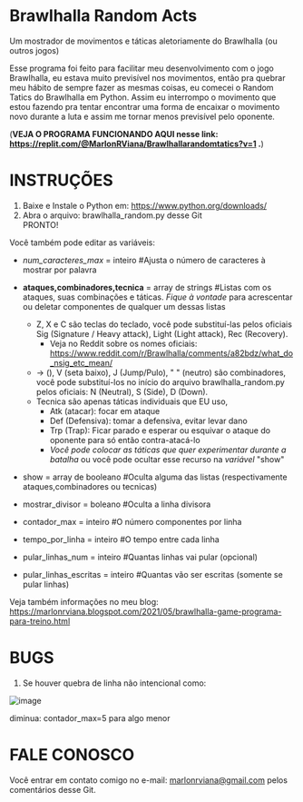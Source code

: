 # Brawlhalla Random Acts
 Um mostrador de movimentos e táticas aletoriamente do Brawlhalla (ou outros jogos)
 
 Esse programa foi feito para facilitar meu desenvolvimento com o jogo Brawlhalla, eu estava muito previsível nos movimentos, então pra quebrar meu hábito de sempre fazer as mesmas coisas, eu comecei o Random Tatics do Brawlhalla em Python. Assim eu interrompo o movimento que estou fazendo pra tentar encontrar uma forma de encaixar o movimento novo durante a luta e assim me tornar menos previsível pelo oponente.
 
(**VEJA O PROGRAMA FUNCIONANDO AQUI nesse link: https://replit.com/@MarlonRViana/Brawlhallarandomtatics?v=1 .**)

# INSTRUÇÕES

1. Baixe e Instale o Python em: https://www.python.org/downloads/
2. Abra o arquivo: brawlhalla_random.py desse Git  
PRONTO!

Você também pode editar as variáveis:

- *num_caracteres_max* = inteiro #Ajusta o número de caracteres à mostrar por palavra 
- **ataques,combinadores,tecnica** = array de strings #Listas com os ataques, suas combinações e táticas. *Fique à vontade* para acrescentar ou deletar componentes de qualquer um dessas listas
  - Z, X e C são teclas do teclado, você pode substituí-las pelos oficiais Sig (Signature / Heavy attack), Light (Light attack), Rec (Recovery). 
    -  Veja no Reddit sobre os nomes oficiais: https://www.reddit.com/r/Brawlhalla/comments/a82bdz/what_do_nsig_etc_mean/
  -  -> (), V (seta baixo), J (Jump/Pulo), " " (neutro)  são combinadores, você pode substituí-los no início do arquivo brawlhalla_random.py pelos oficiais: N (Neutral), S (Side), D (Down).
  -  Tecnica são apenas táticas individuais que EU uso, 
     - Atk (atacar): focar em ataque
     - Def (Defensiva): tomar a defensiva, evitar levar dano
     - Trp (Trap): Ficar parado e esperar ou esquivar o ataque do oponente para só então contra-atacá-lo
     - *Você pode colocar as táticas que quer experimentar durante a batalha* ou você pode ocultar esse recurso na *variável* "show"

- show = array de booleano  #Oculta alguma das listas (respectivamente ataques,combinadores ou tecnicas)
- mostrar_divisor = boleano #Oculta a linha divisora
- contador_max = inteiro #O número componentes por linha
- tempo_por_linha = inteiro #O tempo entre cada linha

- pular_linhas_num = inteiro  #Quantas linhas vai pular (opcional)
- pular_linhas_escritas = inteiro #Quantas vão ser escritas (somente se pular linhas)




Veja também informações no meu blog: https://marlonrviana.blogspot.com/2021/05/brawlhalla-game-programa-para-treino.html

# BUGS
1. Se houver quebra de linha não intencional como: 

![image](https://user-images.githubusercontent.com/43282318/119597386-4b9a4b80-bdb7-11eb-99bb-4e37e7ce8094.png) 

diminua: contador_max=5 para algo menor 

# FALE CONOSCO
 Você entrar em contato comigo no e-mail:
 marlonrviana@gmail.com
 pelos comentários desse Git.

